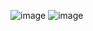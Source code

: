 ![image](https://github.com/user-attachments/assets/a840c245-d96c-4266-9ec8-7299e6a42304)
![image](https://github.com/user-attachments/assets/4c651b0b-c39b-4f29-be67-849c6e57fcb4)
